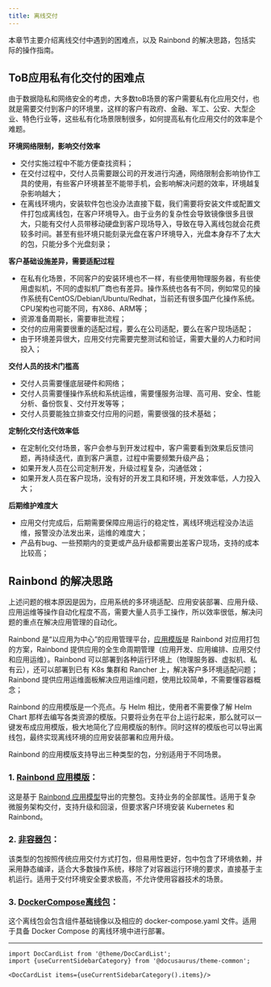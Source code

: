 ```yaml
---
title: 离线交付
---
```


本章节主要介绍离线交付中遇到的困难点，以及 Rainbond 的解决思路，包括实际的操作指南。

## ToB应用私有化交付的困难点

由于数据隐私和网络安全的考虑，大多数toB场景的客户需要私有化应用交付，也就是需要交付到客户的环境里，这样的客户有政府、金融、军工、公安、大型企业、特色行业等，这些私有化场景限制很多，如何提高私有化应用交付的效率是个难题。

**环境网络限制，影响交付效率** 

- 交付实施过程中不能方便查找资料；
- 在交付过程中，交付人员需要跟公司的开发进行沟通，网络限制会影响协作工具的使用，有些客户环境甚至不能带手机，会影响解决问题的效率，环境越复杂影响越大；
- 在离线环境内，安装软件包也没办法直接下载，我们需要将安装文件或配置文件打包成离线包，在客户环境导入。由于业务的复杂性会导致镜像很多且很大，只能有交付人员带移动硬盘到客户现场导入，导致在导入离线包就会花费较多时间。甚至有些环境只能刻录光盘在客户环境导入，光盘本身存不了太大的包，只能分多个光盘刻录；

**客户基础设施差异，需要适配过程**

- 在私有化场景，不同客户的安装环境也不一样，有些使用物理服务器，有些使用虚拟机，不同的虚拟机厂商也有差异。操作系统也各有不同，例如常见的操作系统有CentOS/Debian/Ubuntu/Redhat，当前还有很多国产化操作系统。CPU架构也可能不同，有X86、ARM等；
- 资源准备周期长，需要审批流程；
- 交付的应用需要很重的适配过程，要么在公司适配，要么在客户现场适配；
- 由于环境差异很大，应用交付完需要完整测试和验证，需要大量的人力和时间投入；

**交付人员的技术门槛高**

- 交付人员需要懂底层硬件和网络；
- 交付人员需要懂操作系统和系统运维，需要懂服务治理、高可用、安全、性能分析、备份恢复、交付开发等等；
- 交付人员要能独立排查交付应用的问题，需要很强的技术基础；

**定制化交付迭代效率低**

- 在定制化交付场景，客户会参与到开发过程中，客户需要看到效果后反馈问题，再持续迭代，直到客户满意，过程中需要频繁升级产品；
- 如果开发人员在公司定制开发，升级过程复杂，沟通低效；
- 如果开发人员在客户现场，没有好的开发工具和环境，开发效率低，人力投入大；

**后期维护难度大**

- 应用交付完成后，后期需要保障应用运行的稳定性，离线环境远程没办法运维，报警没办法发出来，运维的难度大；
- 产品有bug、一些预期内的变更或产品升级都需要出差客户现场，支持的成本比较高；

## Rainbond 的解决思路

上述问题的根本原因是因为，应用系统的多环境适配、应用安装部署、应用升级、应用运维等操作自动化程度不高，需要大量人员手工操作，所以效率很低，解决问题的重点在解决应用管理的自动化。

Rainbond 是“以应用为中心”的应用管理平台，[应用模版](/docs/delivery/delivery-model#rainbond-application-template)是 Rainbond 对应用打包的方案，Rainbond 提供应用的全生命周期管理（应用开发、应用编排、应用交付和应用运维）。Rainbond 可以部署到各种运行环境上（物理服务器、虚拟机、私有云），还可以部署到已有 K8s 集群和 Rancher 上，解决客户多环境适配问题；Rainbond 提供应用运维面板解决应用运维问题，使用比较简单，不需要懂容器概念；

Rainbond 的应用模版是一个亮点。与 Helm 相比，使用者不需要像了解 Helm Chart 那样去编写各类资源的模版。只要将业务在平台上运行起来，那么就可以一键发布成应用模版，极大地简化了应用模版的制作。同时这样的模版也可以导出离线包，最终实现离线环境的应用安装部署和应用升级。

Rainbond 的应用模版支持导出三种类型的包，分别适用于不同场景。

### 1. [Rainbond 应用模版](/docs/delivery/offline/ram-delivery)：

这是基于 [Rainbond 应用模型](/docs/delivery/delivery-model#rainbond-application-model)导出的完整包。支持业务的全部属性。适用于复杂微服务架构交付，支持升级和回滚，但要求客户环境安装 Kubernetes 和 Rainbond。

### 2. [非容器包](/docs/delivery/offline/non-container-delivery)：

该类型的包按照传统应用交付方式打包，但易用性更好，包中包含了环境依赖，并采用静态编译，适合大多数操作系统，移除了对容器运行环境的要求，直接基于主机运行。适用于交付环境安全要求极高，不允许使用容器技术的场景。

### 3. [DockerCompose离线包](/docs/delivery/offline/docker-compose-delivery)：

这个离线包会包含组件基础镜像以及相应的 docker-compose.yaml 文件。适用于具备 Docker Compose 的离线环境中进行部署。

---

```mdx-code-block
import DocCardList from '@theme/DocCardList';
import {useCurrentSidebarCategory} from '@docusaurus/theme-common';

<DocCardList items={useCurrentSidebarCategory().items}/>
```
